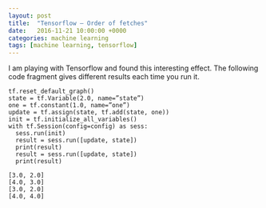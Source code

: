 ```yaml
---
layout: post
title:  "Tensorflow — Order of fetches"
date:   2016-11-21 10:00:00 +0000
categories: machine learning
tags: [machine learning, tensorflow]
---
```


I am playing with Tensorflow and found this interesting effect. The following code fragment gives different results each time you run it.

    tf.reset_default_graph()
    state = tf.Variable(2.0, name=”state”)
    one = tf.constant(1.0, name=”one”)
    update = tf.assign(state, tf.add(state, one))
    init = tf.initialize_all_variables()
    with tf.Session(config=config) as sess:
      sess.run(init)
      result = sess.run([update, state])
      print(result)
      result = sess.run([update, state])
      print(result)
    
    [3.0, 2.0]
    [4.0, 3.0]
    [3.0, 2.0]
    [4.0, 4.0]

